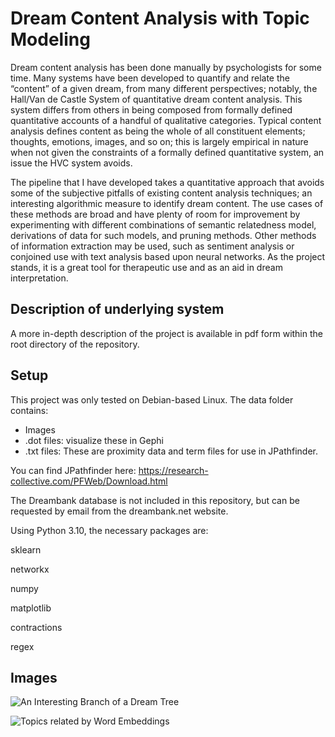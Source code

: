 # Dream Content Analysis with Topic Modeling

Dream content analysis has been done manually by psychologists for some time. Many systems
have been developed to quantify and relate the “content” of a given dream, from many different
perspectives; notably, the Hall/Van de Castle System of quantitative dream content analysis.
This system differs from others in being composed from formally defined quantitative accounts of a
handful of qualitative categories. Typical content analysis defines content as being the whole of all
constituent elements; thoughts, emotions, images, and so on; this is largely empirical in nature when
not given the constraints of a formally defined quantitative system, an issue the HVC system avoids.

The pipeline that I have developed takes a quantitative approach that avoids some of the subjective pitfalls of existing content analysis techniques; an interesting algorithmic measure to identify dream content. The use cases of these methods are broad
and have plenty of room for improvement by experimenting with different combinations of semantic
relatedness model, derivations of data for such models, and pruning methods. Other methods of
information extraction may be used, such as sentiment analysis or conjoined use with text analysis
based upon neural networks. As the project stands, it is a great tool for therapeutic use and as an aid in
dream interpretation.

## Description of underlying system

A more in-depth description of the project is available in pdf form within the root directory of the repository.

## Setup

This project was only tested on Debian-based Linux. The data folder contains:
 - Images
 - .dot files: visualize these in Gephi
 - .txt files: These are proximity data and term files for use in JPathfinder.

You can find JPathfinder here:
https://research-collective.com/PFWeb/Download.html

The Dreambank database is not included in this repository, but can be requested by email from the dreambank.net website.

Using Python 3.10, the necessary packages are:

sklearn

networkx

numpy

matplotlib

contractions

regex

## Images

![An Interesting Branch of a Dream Tree](https://github.com/gavosb/dream-content-analysis/assets/75707967/e4f413fb-31ba-408e-a505-791be0e486e4)

![Topics related by Word Embeddings](https://github.com/gavosb/dream-content-analysis/assets/75707967/3bb36c8f-2781-49bc-af5f-ea17ece3cba0)
